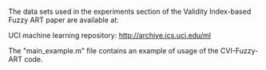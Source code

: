 ﻿
The data sets used in the experiments section of the Validity Index-based Fuzzy ART paper are available at:

UCI machine learning repository: http://archive.ics.uci.edu/ml

The "main_example.m" file contains an example of usage of the CVI-Fuzzy-ART code.